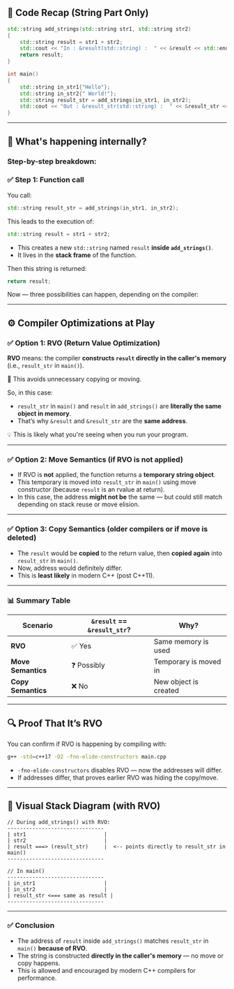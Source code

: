 ## 🔁 Code Recap (String Part Only)

```cpp
std::string add_strings(std::string str1, std::string str2)
{
    std::string result = str1 + str2;
    std::cout << "In : &result(std::string) :  " << &result << std::endl;
    return result;
}

int main()
{
    std::string in_str1{"Hello"};
    std::string in_str2{" World!"};
    std::string result_str = add_strings(in_str1, in_str2);
    std::cout << "Out : &result_str(std::string) :  " << &result_str << std::endl;
}
```

---

## 🤔 What's happening internally?

### Step-by-step breakdown:

### ✅ Step 1: Function call

You call:

```cpp
std::string result_str = add_strings(in_str1, in_str2);
```

This leads to the execution of:

```cpp
std::string result = str1 + str2;
```

* This creates a new `std::string` named `result` **inside `add_strings()`**.
* It lives in the **stack frame** of the function.

Then this string is returned:

```cpp
return result;
```

Now — three possibilities can happen, depending on the compiler:

---

## ⚙️ Compiler Optimizations at Play

### ✅ Option 1: **RVO (Return Value Optimization)**

**RVO** means: the compiler **constructs `result` directly in the caller's memory** (i.e., `result_str` in `main()`).

📌 This avoids unnecessary copying or moving.

So, in this case:

* `result_str` in `main()` and `result` in `add_strings()` are **literally the same object in memory**.
* That’s why `&result` and `&result_str` are the **same address**.

💡 This is likely what you're seeing when you run your program.

---

### ✅ Option 2: **Move Semantics (if RVO is not applied)**

* If RVO is **not** applied, the function returns a **temporary string object**.
* This temporary is moved into `result_str` in `main()` using move constructor (because `result` is an rvalue at return).
* In this case, the address **might not be** the same — but could still match depending on stack reuse or move elision.

---

### ✅ Option 3: **Copy Semantics** (older compilers or if move is deleted)

* The `result` would be **copied** to the return value, then **copied again** into `result_str` in `main()`.
* Now, address would definitely differ.
* This is **least likely** in modern C++ (post C++11).

---

### 📊 Summary Table

| Scenario           | `&result` == `&result_str`? | Why?                  |
| ------------------ | --------------------------- | --------------------- |
| **RVO**            | ✅ Yes                       | Same memory is used   |
| **Move Semantics** | ❓ Possibly                  | Temporary is moved in |
| **Copy Semantics** | ❌ No                        | New object is created |

---

## 🔍 Proof That It’s RVO

You can confirm if RVO is happening by compiling with:

```bash
g++ -std=c++17 -O2 -fno-elide-constructors main.cpp
```

* `-fno-elide-constructors` disables RVO — now the addresses will differ.
* If addresses differ, that proves earlier RVO was hiding the copy/move.

---

## 📌 Visual Stack Diagram (with RVO)

```plaintext
// During add_strings() with RVO:
-------------------------------
| str1                         |
| str2                         |
| result ===> (result_str)     |  <-- points directly to result_str in main()
-------------------------------

// In main()
-------------------------------
| in_str1                      |
| in_str2                      |
| result_str <=== same as result |
-------------------------------
```

---

### ✅ Conclusion

* The address of `result` inside `add_strings()` matches `result_str` in `main()` **because of RVO**.
* The string is constructed **directly in the caller's memory** — no move or copy happens.
* This is allowed and encouraged by modern C++ compilers for performance.